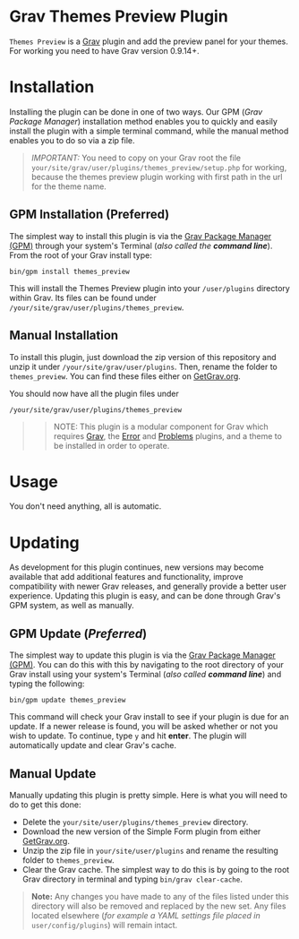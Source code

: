 # Grav Themes Preview Plugin

`Themes Preview` is a [Grav](http://github.com/getgrav/grav) plugin and add the preview panel for your themes. For working you need to have Grav version 0.9.14+.

# Installation

Installing the plugin can be done in one of two ways. Our GPM (_Grav Package Manager_) installation method enables you to quickly and easily install the plugin with a simple terminal command, while the manual method enables you to do so via a zip file.

> *IMPORTANT:* You need to copy on your Grav root the file `your/site/grav/user/plugins/themes_preview/setup.php` for working, because the themes preview plugin working with first path in the url for the theme name.

## GPM Installation (Preferred)

The simplest way to install this plugin is via the [Grav Package Manager (GPM)](http://learn.getgrav.org/advanced/grav-gpm) through your system's Terminal (_also called the **command line**_).  From the root of your Grav install type:

    bin/gpm install themes_preview

This will install the Themes Preview plugin into your `/user/plugins` directory within Grav. Its files can be found under `/your/site/grav/user/plugins/themes_preview`.

## Manual Installation

To install this plugin, just download the zip version of this repository and unzip it under `/your/site/grav/user/plugins`. Then, rename the folder to `themes_preview`. You can find these files either on [GetGrav.org](http://getgrav.org/downloads/plugins#extras).

You should now have all the plugin files under

    /your/site/grav/user/plugins/themes_preview

>> NOTE: This plugin is a modular component for Grav which requires [Grav](http://github.com/getgrav/grav), the [Error](https://github.com/getgrav/grav-plugin-error) and [Problems](https://github.com/getgrav/grav-plugin-problems) plugins, and a theme to be installed in order to operate.

# Usage

You don't need anything, all is automatic.

# Updating

As development for this plugin continues, new versions may become available that add additional features and functionality, improve compatibility with newer Grav releases, and generally provide a better user experience. Updating this plugin is easy, and can be done through Grav's GPM system, as well as manually.

## GPM Update (_Preferred_)

The simplest way to update this plugin is via the [Grav Package Manager (GPM)](http://learn.getgrav.org/advanced/grav-gpm). You can do this with this by navigating to the root directory of your Grav install using your system's Terminal (_also called **command line**_) and typing the following:

    bin/gpm update themes_preview

This command will check your Grav install to see if your plugin is due for an update. If a newer release is found, you will be asked whether or not you wish to update. To continue, type `y` and hit **enter**. The plugin will automatically update and clear Grav's cache.

## Manual Update

Manually updating this plugin is pretty simple. Here is what you will need to do to get this done:

* Delete the `your/site/user/plugins/themes_preview` directory.
* Download the new version of the Simple Form plugin from either [GetGrav.org](http://getgrav.org/downloads/plugins#extras).
* Unzip the zip file in `your/site/user/plugins` and rename the resulting folder to `themes_preview`.
* Clear the Grav cache. The simplest way to do this is by going to the root Grav directory in terminal and typing `bin/grav clear-cache`.

> **Note:** Any changes you have made to any of the files listed under this directory will also be removed and replaced by the new set. Any files located elsewhere (_for example a YAML settings file placed in_ `user/config/plugins`) will remain intact.
